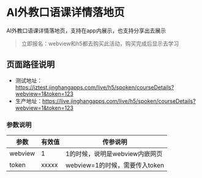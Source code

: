 <!-- 页面大标题 -->
# AI外教口语课详情落地页

<!-- 页面说明 -->
AI外教口语课详情落地页，支持在app内展示，也支持分享出去展示
> 立即报名：webview和h5都去购买此活动，购买完成后显示去学习

<!--页面路径说明-->
## 页面路径说明
- 测试地址：https://jztest.jinghangapps.com/live/h5/spoken/courseDetails?webview=1&token=123
- 生产地址：https://live.jinghangapps.com/live/h5/spoken/courseDetails?webview=1&token=123
### 参数说明
| 参数 | 有效值 | 传参说明 |
|--------|---------|---------|
|webview | 1 | 1的时候，说明是webview内嵌网页 | 
|token | xxxxx | webview=1的时候，需要传入token | 

<!-- 页面bridge交互说明 -->
<!-- ## 页面和客户端(app)数据交互
#### 点击免费试用按钮，h5→app
```
接口：goToNinePointListen
参数：free
``` -->
